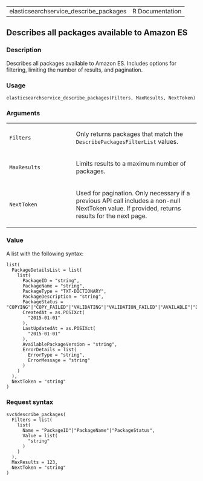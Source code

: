 <table style="width: 100%;">
<tbody>
<tr class="odd">
<td>elasticsearchservice_describe_packages</td>
<td style="text-align: right;">R Documentation</td>
</tr>
</tbody>
</table>

## Describes all packages available to Amazon ES

### Description

Describes all packages available to Amazon ES. Includes options for
filtering, limiting the number of results, and pagination.

### Usage

    elasticsearchservice_describe_packages(Filters, MaxResults, NextToken)

### Arguments

<table>
<colgroup>
<col style="width: 35%" />
<col style="width: 65%" />
</colgroup>
<tbody>
<tr class="odd">
<td><code
id="elasticsearchservice_describe_packages_:_Filters">Filters</code></td>
<td><p>Only returns packages that match the
<code>DescribePackagesFilterList</code> values.</p></td>
</tr>
<tr class="even">
<td><code
id="elasticsearchservice_describe_packages_:_MaxResults">MaxResults</code></td>
<td><p>Limits results to a maximum number of packages.</p></td>
</tr>
<tr class="odd">
<td><code
id="elasticsearchservice_describe_packages_:_NextToken">NextToken</code></td>
<td><p>Used for pagination. Only necessary if a previous API call
includes a non-null NextToken value. If provided, returns results for
the next page.</p></td>
</tr>
</tbody>
</table>

### Value

A list with the following syntax:

    list(
      PackageDetailsList = list(
        list(
          PackageID = "string",
          PackageName = "string",
          PackageType = "TXT-DICTIONARY",
          PackageDescription = "string",
          PackageStatus = "COPYING"|"COPY_FAILED"|"VALIDATING"|"VALIDATION_FAILED"|"AVAILABLE"|"DELETING"|"DELETED"|"DELETE_FAILED",
          CreatedAt = as.POSIXct(
            "2015-01-01"
          ),
          LastUpdatedAt = as.POSIXct(
            "2015-01-01"
          ),
          AvailablePackageVersion = "string",
          ErrorDetails = list(
            ErrorType = "string",
            ErrorMessage = "string"
          )
        )
      ),
      NextToken = "string"
    )

### Request syntax

    svc$describe_packages(
      Filters = list(
        list(
          Name = "PackageID"|"PackageName"|"PackageStatus",
          Value = list(
            "string"
          )
        )
      ),
      MaxResults = 123,
      NextToken = "string"
    )
